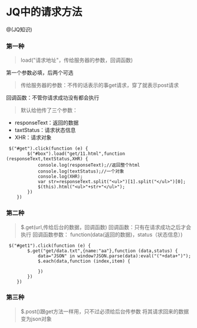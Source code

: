 # JQ中的请求方法

@(JQ知识)

### 第一种
>load("请求地址"，传给服务器的参数，回调函数)
>
第一个参数必填，后两个可选

>传给服务器的参数：不传的话表示的事get请求，穿了就表示post请求
>
回调函数：不管你请求成功没有都会执行
>默认给他传了三个参数：
  -    responseText：返回的数据
  -  taxtStatus：请求状态信息
  -  XHR：请求对象
```
 $("#get").click(function (e) {
        $("#box").load("get/11.html",function (responseText,textStatus,XHR) {
            console.log(responseText);//返回整个html
            console.log(textStatus);//一个对象
            console.log(XHR);
            var str=responseText.split("<ul>")[1].split("</ul>")[0];
            $(this).html("<ul>"+str+"</ul>");
        })
    })
```
### 第二种
>$.get(url,传给后台的数据，回调函数)
>回调函数：只有在请求成功之后才会执行
>回调函数参数：
>function(data(返回的数据)，status（状态信息）)
```
 $("#get1").click(function (e) {
        $.get("get/data.txt",{name:"aa"},function (data,status) {
            data="JSON" in window?JSON.parse(data):eval("("+data+")");
            $.each(data,function (index,item) {
                
            })
        })
    })
```
### 第三种
>$.post()跟get方法一样用，只不过必须给后台传参数
>将其请求回来的数据变为json对象